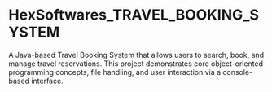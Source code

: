 # HexSoftwares_TRAVEL_BOOKING_SYSTEM
A Java-based Travel Booking System that allows users to search, book, and manage travel reservations. This project demonstrates core object-oriented programming concepts, file handling, and user interaction via a console-based interface.
